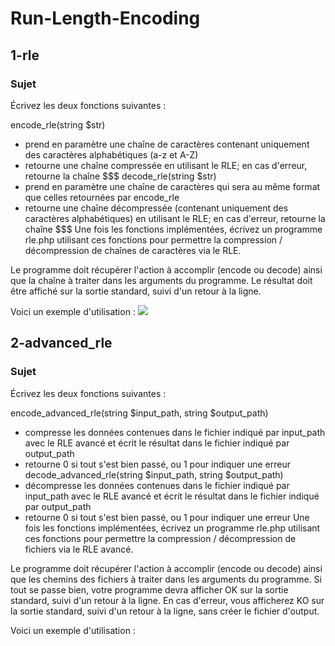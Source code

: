 # Run-Length-Encoding

## 1-rle
### Sujet

Écrivez les deux fonctions suivantes :

encode_rle(string $str)
 - prend en paramètre une chaîne de caractères contenant uniquement des caractères alphabétiques (a-z et A-Z)
 - retourne une chaîne compressée en utilisant le RLE; en cas d'erreur, retourne la chaîne $$$
decode_rle(string $str)
 - prend en paramètre une chaîne de caractères qui sera au même format que celles retournées par encode_rle
 - retourne une chaîne décompressée (contenant uniquement des caractères alphabétiques) en utilisant le RLE; en cas d'erreur, retourne la chaîne $$$
Une fois les fonctions implémentées, écrivez un programme rle.php utilisant ces fonctions pour permettre la compression / décompression de chaînes de caractères via le RLE.

Le programme doit récupérer l'action à accomplir (encode ou decode) ainsi que la chaîne à traiter dans les arguments du programme. Le résultat doit être affiché sur la sortie standard, suivi d'un retour à la ligne.

Voici un exemple d'utilisation : 
![](https://i.imgur.com/xFDMn60.png)

## 2-advanced_rle
### Sujet

Écrivez les deux fonctions suivantes :

encode_advanced_rle(string $input_path, string $output_path)
 - compresse les données contenues dans le fichier indiqué par input_path avec le RLE avancé et écrit le résultat dans le fichier indiqué par output_path
 - retourne 0 si tout s'est bien passé, ou 1 pour indiquer une erreur
decode_advanced_rle(string $input_path, string $output_path)
 - décompresse les données contenues dans le fichier indiqué par input_path avec le RLE avancé et écrit le résultat dans le fichier indiqué par output_path
 - retourne 0 si tout s'est bien passé, ou 1 pour indiquer une erreur
Une fois les fonctions implémentées, écrivez un programme rle.php utilisant ces fonctions pour permettre la compression / décompression de fichiers via le RLE avancé.

Le programme doit récupérer l'action à accomplir (encode ou decode) ainsi que les chemins des fichiers à traiter dans les arguments du programme.
Si tout se passe bien, votre programme devra afficher OK sur la sortie standard, suivi d'un retour à la ligne.
En cas d'erreur, vous afficherez KO sur la sortie standard, suivi d'un retour à la ligne, sans créer le fichier d'output.

Voici un exemple d'utilisation :
